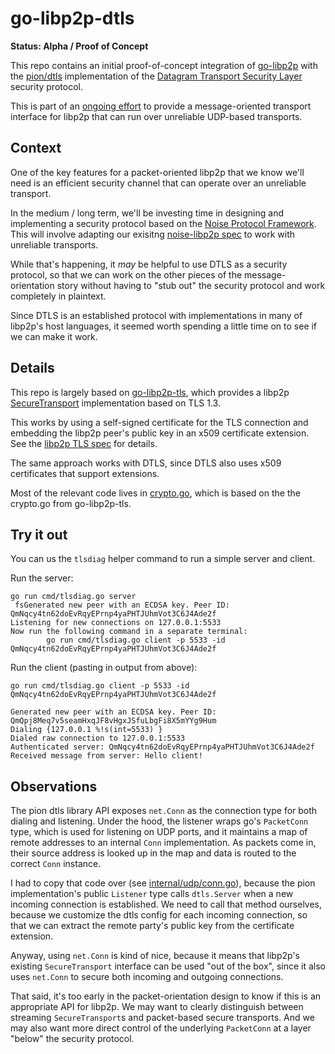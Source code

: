# go-libp2p-dtls

**Status: Alpha / Proof of Concept**

This repo contains an initial proof-of-concept integration of
[go-libp2p](https://github.com/libp2p/go-libp2p) with the
[pion/dtls](https://github.com/pion/dtls) implementation of the [Datagram
Transport Security
Layer](https://en.wikipedia.org/wiki/Datagram_Transport_Layer_Security) security
protocol.

This is part of an [ongoing effort](https://github.com/libp2p/specs/issues/225)
to provide a message-oriented transport interface for libp2p that can run over
unreliable UDP-based transports.

## Context

One of the key features for a packet-oriented libp2p that we know we'll need is
an efficient security channel that can operate over an unreliable transport.

In the medium / long term, we'll be investing time in designing and implementing
a security protocol based on the [Noise Protocol
Framework](https://noiseprotocol.org). This will involve adapting our
exisitng [noise-libp2p spec](https://github.com/libp2p/specs/tree/master/noise)
to work with unreliable transports.

While that's happening, it _may_ be helpful to use DTLS as a security protocol,
so that we can work on the other pieces of the message-orientation story without
having to "stub out" the security protocol and work completely in plaintext.

Since DTLS is an established protocol with implementations in many of libp2p's
host languages, it seemed worth spending a little time on to see if we can make
it work.

## Details

This repo is largely based on
[go-libp2p-tls](https://github.com/libp2p/go-libp2p-tls), which provides a
libp2p
[SecureTransport](https://godoc.org/github.com/libp2p/go-libp2p-core/sec#SecureTransport)
implementation based on TLS 1.3.

This works by using a self-signed certificate for the TLS connection and
embedding the libp2p peer's public key in an x509 certificate extension. See the
[libp2p TLS spec](https://github.com/libp2p/specs/blob/master/tls/tls.md) for
details.

The same approach works with DTLS, since DTLS also uses x509 certificates that
support extensions.

Most of the relevant code lives in [crypto.go](./crypto.go), which is based on
the the crypto.go from go-libp2p-tls.

## Try it out

You can us the `tlsdiag` helper command to run a simple server and client.

Run the server:

``` shell
go run cmd/tlsdiag.go server
 fsGenerated new peer with an ECDSA key. Peer ID: QmNqcy4tn62doEvRqyEPrnp4yaPHTJUhmVot3C6J4Ade2f
Listening for new connections on 127.0.0.1:5533
Now run the following command in a separate terminal:
        go run cmd/tlsdiag.go client -p 5533 -id QmNqcy4tn62doEvRqyEPrnp4yaPHTJUhmVot3C6J4Ade2f
```

Run the client (pasting in output from above):

``` shell
go run cmd/tlsdiag.go client -p 5533 -id QmNqcy4tn62doEvRqyEPrnp4yaPHTJUhmVot3C6J4Ade2f

Generated new peer with an ECDSA key. Peer ID: QmQpj8Meq7v5seamHxqJF8vHgxJSfuLbgFi8X5mYYg9Hum
Dialing {127.0.0.1 %!s(int=5533) }
Dialed raw connection to 127.0.0.1:5533
Authenticated server: QmNqcy4tn62doEvRqyEPrnp4yaPHTJUhmVot3C6J4Ade2f
Received message from server: Hello client!
```

##  Observations

The pion dtls library API exposes `net.Conn` as the connection type for both
dialing and listening. Under the hood, the listener wraps go's `PacketConn`
type, which is used for listening on UDP ports, and it maintains a map of remote
addresses to an internal `Conn` implementation. As packets come in, their source
address is looked up in the map and data is routed to the correct `Conn` instance.

I had to copy that code over (see
[internal/udp/conn.go](./internal/udp/conn.go)), because the pion
implementation's public `Listener` type calls `dtls.Server` when a new incoming
connection is established. We need to call that method ourselves, because we
customize the dtls config for each incoming connection, so that we can extract
the remote party's public key from the certificate extension.

Anyway, using `net.Conn` is kind of nice, because it means that libp2p's
existing `SecureTransport` interface can be used "out of the box", since it also
uses `net.Conn` to secure both incoming and outgoing connections.

That said, it's too early in the packet-orientation design to know if this is an
appropriate API for libp2p. We may want to clearly distinguish between streaming
`SecureTransport`s and packet-based secure transports. And we may also want more
direct control of the underlying `PacketConn` at a layer "below" the security
protocol.
